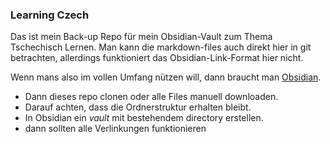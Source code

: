 ### Learning Czech

Das ist mein Back-up Repo für mein Obsidian-Vault zum Thema Tschechisch Lernen. Man kann die markdown-files auch direkt hier in git betrachten, allerdings funktioniert das Obsidian-Link-Format hier nicht. 

Wenn mans also im vollen Umfang nützen will, dann braucht man [Obsidian](https://obsidian.md/).

- Dann dieses repo clonen oder alle Files manuell downloaden. 
- Darauf achten, dass die Ordnerstruktur erhalten bleibt.
- In Obsidian ein *vault* mit bestehendem directory erstellen.
- dann sollten alle Verlinkungen funktionieren

